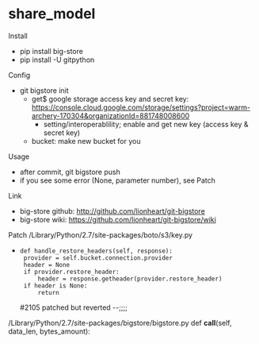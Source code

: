 # share_model

Install
 - pip install big-store
 - pip install -U gitpython

Config
 - git bigstore init
   - get$ google storage access key and secret key: https://console.cloud.google.com/storage/settings?project=warm-archery-170304&organizationId=881748008600
		- setting/interoperablility; enable and get new key (access key & secret key) 
   - bucket: make new bucket for you

Usage
  - after commit, git bigstore push
  - if you see some error (None, parameter number), see Patch

Link
 - big-store github: http://github.com/lionheart/git-bigstore 
 - big-store wiki: https://github.com/lionheart/git-bigstore/wiki

Patch
/Library/Python/2.7/site-packages/boto/s3/key.py
 -     def handle_restore_headers(self, response):
        provider = self.bucket.connection.provider
        header = None
        if provider.restore_header:
            header = response.getheader(provider.restore_header)
        if header is None:
            return
	#2105 patched but reverted --;;;;


/Library/Python/2.7/site-packages/bigstore/bigstore.py
    def __call__(self, data_len, bytes_amount):
